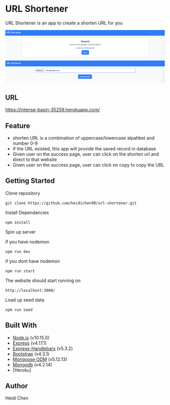 # URL Shortener

URL Shortener is an app to create a shorten URL for you

![](images/shorten-url-1.png)
![](images/shorten-url-2.png)

## URL

https://intense-basin-35259.herokuapp.com/

## Feature

- shorten URL is a combination of uppercase/lowercase alpahbet and number 0-9
- If the URL existed, this app will provide the saved record in database
- Given user on the success page, user can click on the shorten url and direct to that website
- Given user on the success page, user can click on copy to copy the URL

## Getting Started

Clone repository

    git clone https://github.com/heidichen90/url-shortener.git

Install Dependancies

    npm install

Spin up server

if you have nodemon

    npm run dev

if you dont have nodemon

    npm run start

The website should start running on

    http://localhost:3000/

Load up seed data

    npm run seed

## Built With

- [Node.js](https://nodejs.org/en/) (v10.15.0)
- [Express](https://expressjs.com/) (v4.17.1)
- [Express-Handlebars](https://www.npmjs.com/package/express-handlebars) (v5.3.2)
- [Bootstrap](https://getbootstrap.com/) (v4.3.1)
- [Mongoose ODM](https://mongoosejs.com/) (v5.12.13)
- [Mongodb](https://www.mongodb.com/) (v4.2.14)
- [Heroku]

## Author

Heidi Chen
